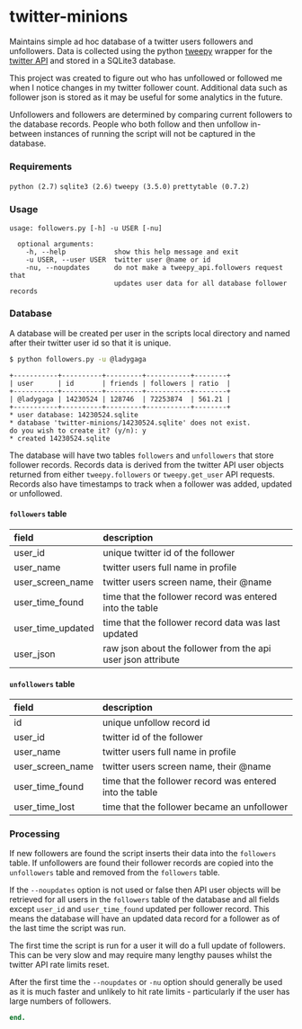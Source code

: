 # twitter-minions
Maintains simple ad hoc database of a twitter users followers and unfollowers. Data is collected using the python [tweepy](http://www.tweepy.org/) wrapper for the [twitter API](https://developer.twitter.com/en/docs/api-reference-index) and stored in a SQLite3 database.

This project was created to figure out who has unfollowed or followed me when I notice changes in my twitter follower count. Additional data such as follower json is stored as it may be useful for some analytics in the future.

Unfollowers and followers are determined by comparing current followers to the database records. People who both follow and then unfollow in-between instances of running the script will not be captured in the database.

### Requirements

```python (2.7)``` ```sqlite3 (2.6)```
```tweepy (3.5.0)``` ```prettytable (0.7.2)```

### Usage

```
usage: followers.py [-h] -u USER [-nu]

  optional arguments:
    -h, --help            show this help message and exit
    -u USER, --user USER  twitter user @name or id
    -nu, --noupdates      do not make a tweepy_api.followers request that
                          updates user data for all database follower records
```

### Database

A database will be created per user in the scripts local directory and named after their twitter user id so that it is unique.
```sh
$ python followers.py -u @ladygaga
```
```
+-----------+----------+---------+-----------+--------+
| user      | id       | friends | followers | ratio  |
+-----------+----------+---------+-----------+--------+
| @ladygaga | 14230524 | 128746  | 72253874  | 561.21 |
+-----------+----------+---------+-----------+--------+
* user database: 14230524.sqlite
* database 'twitter-minions/14230524.sqlite' does not exist.
do you wish to create it? (y/n): y
* created 14230524.sqlite
```
The database will have two tables ```followers``` and ```unfollowers``` that store follower records. Records data is derived from the twitter API user objects returned from either ```tweepy.followers``` or ```tweepy.get_user``` API requests. Records also have timestamps to track when a follower was added, updated or unfollowed.

#### ```followers``` table

| field | description
| :----- | :----- |
| user_id | unique twitter id of the follower
| user_name | twitter users full name in profile
| user_screen_name | twitter users screen name, their @name
| user_time_found | time that the follower record was entered into the table
| user_time_updated | time that the follower record data was last updated
| user_json | raw json about the follower from the api user json attribute

#### ```unfollowers``` table

| field | description
| :----- | :----- |
| id | unique unfollow record id
| user_id | twitter id of the follower
| user_name | twitter users full name in profile
| user_screen_name | twitter users screen name, their @name
| user_time_found | time that the follower record was entered into the table
| user_time_lost | time that the follower became an unfollower

### Processing

If new followers are found the script inserts their data into the ```followers``` table. If unfollowers are found their follower records are copied into the ```unfollowers``` table and removed from the ```followers``` table.

If the ```--noupdates``` option is not used or false then API user objects will be retrieved for all users in the ```followers``` table of the database and all fields except ```user_id``` and ```user_time_found``` updated per follower record. This means the database will have an updated data record for a follower as of the last time the script was run.

The first time the script is run for a user it will do a full update of followers. This can be very slow and may require many lengthy pauses whilst the twitter API rate limits reset.

After the first time the ```--noupdates``` or ```-nu``` option should generally be used as it is much faster and unlikely to hit rate limits - particularly if the user has large numbers of followers.
```ruby
end.
```
